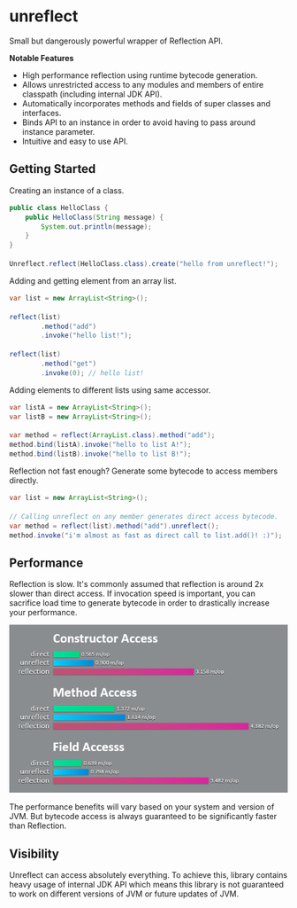 # unreflect

Small but dangerously powerful wrapper of Reflection API.

**Notable Features**
* High performance reflection using runtime bytecode generation.
* Allows unrestricted access to any modules and members of entire classpath (including internal JDK API).
* Automatically incorporates methods and fields of super classes and interfaces.
* Binds API to an instance in order to avoid having to pass around instance parameter.
* Intuitive and easy to use API.
## Getting Started
Creating an instance of a class.
```java
public class HelloClass {
    public HelloClass(String message) {
        System.out.println(message);
    }
}

Unreflect.reflect(HelloClass.class).create("hello from unreflect!");
```

Adding and getting element from an array list.
```java
var list = new ArrayList<String>();

reflect(list)
        .method("add")
        .invoke("hello list!");

reflect(list)
        .method("get")
        .invoke(0); // hello list!
```
Adding elements to different lists using same accessor.
```java
var listA = new ArrayList<String>();
var listB = new ArrayList<String>();

var method = reflect(ArrayList.class).method("add");
method.bind(listA).invoke("hello to list A!");
method.bind(listB).invoke("hello to list B!");
```
Reflection not fast enough? Generate some bytecode to access members directly.
```java
var list = new ArrayList<String>();

// Calling unreflect on any member generates direct access bytecode.
var method = reflect(list).method("add").unreflect();
method.invoke("i'm almost as fast as direct call to list.add()! :)");
```
## Performance
Reflection is slow. It's commonly assumed that reflection is around 2x slower than direct access.
If invocation speed is important, you can sacrifice load time to generate bytecode in order to drastically increase your
performance.

![Performance Graph](graphs.png?raw=true)

The performance benefits will vary based on your system and version of JVM. But bytecode access is always guaranteed 
to be significantly faster than Reflection.
## Visibility
Unreflect can access absolutely everything. To achieve this, library contains heavy usage of internal JDK API which means this
library is not guaranteed to work on different versions of JVM or future updates of JVM.